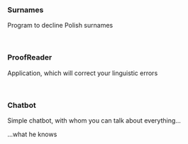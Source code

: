### Surnames
Program to decline Polish surnames

<br>

### ProofReader
Application, which will correct your linguistic errors

<br>

### Chatbot
Simple chatbot, with whom you can talk about everything...

...what he knows
